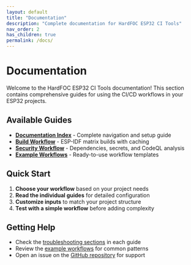 ```yaml
---
layout: default
title: "Documentation"
description: "Complete documentation for HardFOC ESP32 CI Tools"
nav_order: 2
has_children: true
permalink: /docs/
---
```


# Documentation

Welcome to the HardFOC ESP32 CI Tools documentation! This section contains comprehensive guides for using the CI/CD workflows in your ESP32 projects.

## Available Guides

- **[Documentation Index](index.md)** - Complete navigation and setup guide
- **[Build Workflow](build-workflow.md)** - ESP-IDF matrix builds with caching
- **[Security Workflow](security-workflow.md)** - Dependencies, secrets, and CodeQL analysis
- **[Example Workflows](example-workflows.md)** - Ready-to-use workflow templates

## Quick Start

1. **Choose your workflow** based on your project needs
2. **Read the individual guides** for detailed configuration
3. **Customize inputs** to match your project structure
4. **Test with a simple workflow** before adding complexity

## Getting Help

- Check the [troubleshooting sections](build-workflow.md#-troubleshooting) in each guide
- Review the [example workflows](example-workflows.md) for common patterns
- Open an issue on the [GitHub repository](https://github.com/N3b3x/hf-espidf-ci-tools) for support
